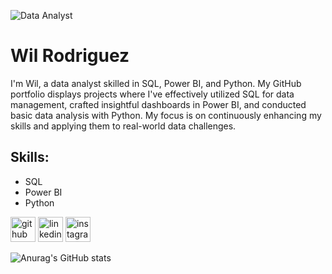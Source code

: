 ![Data Analyst](https://arturssmirnovs.github.io/github-profile-readme-generator/images/banner.png)

# Wil Rodriguez
I'm Wil, a data analyst skilled in SQL, Power BI, and Python. My GitHub portfolio displays projects where I've effectively utilized SQL for data management, crafted insightful dashboards in Power BI, and conducted basic data analysis with Python. My focus is on continuously enhancing my skills and applying them to real-world data challenges.

## Skills: 
* SQL 
* Power BI
* Python

[<img src='https://cdn.jsdelivr.net/npm/simple-icons@3.0.1/icons/github.svg' alt='github' height='40'>](https://github.com/https://github.com/wil-rodriguez)  [<img src='https://cdn.jsdelivr.net/npm/simple-icons@3.0.1/icons/linkedin.svg' alt='linkedin' height='40'>](https://www.linkedin.com/in/https://www.linkedin.com/in/wil-rodriguez//)  [<img src='https://cdn.jsdelivr.net/npm/simple-icons@3.0.1/icons/instagram.svg' alt='instagram' height='40'>](https://www.instagram.com/https://www.instagram.com/wilrodriguez857//)  



![Anurag's GitHub stats](https://github-readme-stats.vercel.app/api?username=wil-rodriguez&theme=dark&show_icons=true)
